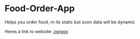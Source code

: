# Food-Order-App
Helps you order food, rn its static but soon data will be dynamic


Heres a link to website: [zwiggy](https://sosenkkk-zwiggy.netlify.app/)
